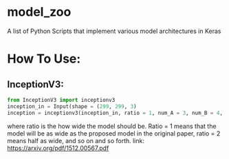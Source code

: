 # model_zoo
A list of Python Scripts that implement various model architectures in Keras

# How To Use:
## InceptionV3:
```python
from InceptionV3 import inceptionv3
inception_in = Input(shape = (299, 299, 3)
inception = inceptionv3(inception_in, ratio = 1, num_A = 3, num_B = 4, num_C = 2, num_class = 1000, lr = 1e-5
```
where ratio is the how wide the model should be. Ratio = 1 means that the model will be as wide as the proposed model in the original paper, ratio = 2 means half as wide, and so on and so forth. 
link: https://arxiv.org/pdf/1512.00567.pdf
